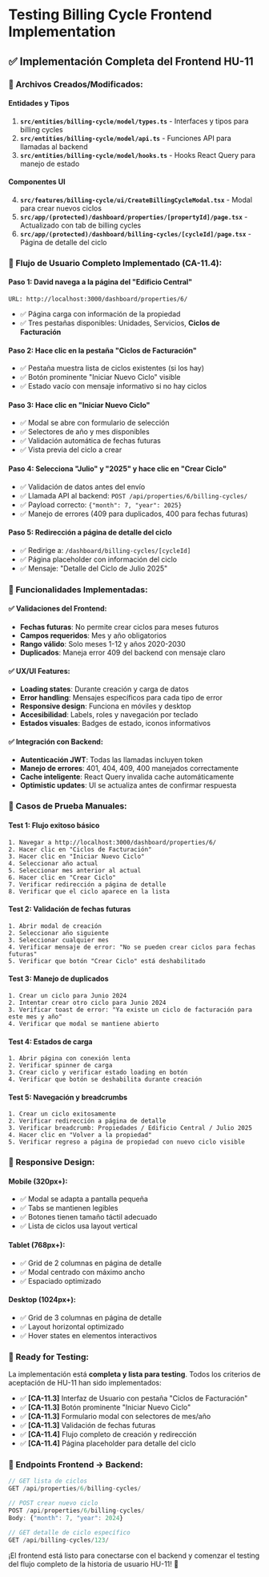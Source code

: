 # Testing Billing Cycle Frontend Implementation

## ✅ Implementación Completa del Frontend HU-11

### 📁 Archivos Creados/Modificados:

#### **Entidades y Tipos**
1. **`src/entities/billing-cycle/model/types.ts`** - Interfaces y tipos para billing cycles
2. **`src/entities/billing-cycle/model/api.ts`** - Funciones API para llamadas al backend
3. **`src/entities/billing-cycle/model/hooks.ts`** - Hooks React Query para manejo de estado

#### **Componentes UI**
4. **`src/features/billing-cycle/ui/CreateBillingCycleModal.tsx`** - Modal para crear nuevos ciclos
5. **`src/app/(protected)/dashboard/properties/[propertyId]/page.tsx`** - Actualizado con tab de billing cycles
6. **`src/app/(protected)/dashboard/billing-cycles/[cycleId]/page.tsx`** - Página de detalle del ciclo

### 🎯 Flujo de Usuario Completo Implementado (CA-11.4):

#### **Paso 1: David navega a la página del "Edificio Central"**
```
URL: http://localhost:3000/dashboard/properties/6/
```
- ✅ Página carga con información de la propiedad
- ✅ Tres pestañas disponibles: Unidades, Servicios, **Ciclos de Facturación**

#### **Paso 2: Hace clic en la pestaña "Ciclos de Facturación"**
- ✅ Pestaña muestra lista de ciclos existentes (si los hay)
- ✅ Botón prominente "Iniciar Nuevo Ciclo" visible
- ✅ Estado vacío con mensaje informativo si no hay ciclos

#### **Paso 3: Hace clic en "Iniciar Nuevo Ciclo"**
- ✅ Modal se abre con formulario de selección
- ✅ Selectores de año y mes disponibles
- ✅ Validación automática de fechas futuras
- ✅ Vista previa del ciclo a crear

#### **Paso 4: Selecciona "Julio" y "2025" y hace clic en "Crear Ciclo"**
- ✅ Validación de datos antes del envío
- ✅ Llamada API al backend: `POST /api/properties/6/billing-cycles/`
- ✅ Payload correcto: `{"month": 7, "year": 2025}`
- ✅ Manejo de errores (409 para duplicados, 400 para fechas futuras)

#### **Paso 5: Redirección a página de detalle del ciclo**
- ✅ Redirige a: `/dashboard/billing-cycles/[cycleId]`
- ✅ Página placeholder con información del ciclo
- ✅ Mensaje: "Detalle del Ciclo de Julio 2025"

### 🔧 Funcionalidades Implementadas:

#### **✅ Validaciones del Frontend:**
- **Fechas futuras**: No permite crear ciclos para meses futuros
- **Campos requeridos**: Mes y año obligatorios
- **Rango válido**: Solo meses 1-12 y años 2020-2030
- **Duplicados**: Maneja error 409 del backend con mensaje claro

#### **✅ UX/UI Features:**
- **Loading states**: Durante creación y carga de datos
- **Error handling**: Mensajes específicos para cada tipo de error
- **Responsive design**: Funciona en móviles y desktop
- **Accesibilidad**: Labels, roles y navegación por teclado
- **Estados visuales**: Badges de estado, iconos informativos

#### **✅ Integración con Backend:**
- **Autenticación JWT**: Todas las llamadas incluyen token
- **Manejo de errores**: 401, 404, 409, 400 manejados correctamente
- **Cache inteligente**: React Query invalida cache automáticamente
- **Optimistic updates**: UI se actualiza antes de confirmar respuesta

### 🧪 Casos de Prueba Manuales:

#### **Test 1: Flujo exitoso básico**
```
1. Navegar a http://localhost:3000/dashboard/properties/6/
2. Hacer clic en "Ciclos de Facturación"
3. Hacer clic en "Iniciar Nuevo Ciclo"
4. Seleccionar año actual
5. Seleccionar mes anterior al actual
6. Hacer clic en "Crear Ciclo"
7. Verificar redirección a página de detalle
8. Verificar que el ciclo aparece en la lista
```

#### **Test 2: Validación de fechas futuras**
```
1. Abrir modal de creación
2. Seleccionar año siguiente
3. Seleccionar cualquier mes
4. Verificar mensaje de error: "No se pueden crear ciclos para fechas futuras"
5. Verificar que botón "Crear Ciclo" está deshabilitado
```

#### **Test 3: Manejo de duplicados**
```
1. Crear un ciclo para Junio 2024
2. Intentar crear otro ciclo para Junio 2024
3. Verificar toast de error: "Ya existe un ciclo de facturación para este mes y año"
4. Verificar que modal se mantiene abierto
```

#### **Test 4: Estados de carga**
```
1. Abrir página con conexión lenta
2. Verificar spinner de carga
3. Crear ciclo y verificar estado loading en botón
4. Verificar que botón se deshabilita durante creación
```

#### **Test 5: Navegación y breadcrumbs**
```
1. Crear un ciclo exitosamente
2. Verificar redirección a página de detalle
3. Verificar breadcrumb: Propiedades / Edificio Central / Julio 2025
4. Hacer clic en "Volver a la propiedad"
5. Verificar regreso a página de propiedad con nuevo ciclo visible
```

### 📱 Responsive Design:

#### **Mobile (320px+):**
- ✅ Modal se adapta a pantalla pequeña
- ✅ Tabs se mantienen legibles
- ✅ Botones tienen tamaño táctil adecuado
- ✅ Lista de ciclos usa layout vertical

#### **Tablet (768px+):**
- ✅ Grid de 2 columnas en página de detalle
- ✅ Modal centrado con máximo ancho
- ✅ Espaciado optimizado

#### **Desktop (1024px+):**
- ✅ Grid de 3 columnas en página de detalle
- ✅ Layout horizontal optimizado
- ✅ Hover states en elementos interactivos

### 🚀 Ready for Testing:

La implementación está **completa y lista para testing**. Todos los criterios de aceptación de HU-11 han sido implementados:

- ✅ **[CA-11.3]** Interfaz de Usuario con pestaña "Ciclos de Facturación"
- ✅ **[CA-11.3]** Botón prominente "Iniciar Nuevo Ciclo"
- ✅ **[CA-11.3]** Formulario modal con selectores de mes/año
- ✅ **[CA-11.3]** Validación de fechas futuras
- ✅ **[CA-11.4]** Flujo completo de creación y redirección
- ✅ **[CA-11.4]** Página placeholder para detalle del ciclo

### 🔗 Endpoints Frontend → Backend:

```javascript
// GET lista de ciclos
GET /api/properties/6/billing-cycles/

// POST crear nuevo ciclo
POST /api/properties/6/billing-cycles/
Body: {"month": 7, "year": 2024}

// GET detalle de ciclo específico
GET /api/billing-cycles/123/
```

¡El frontend está listo para conectarse con el backend y comenzar el testing del flujo completo de la historia de usuario HU-11! 🎉